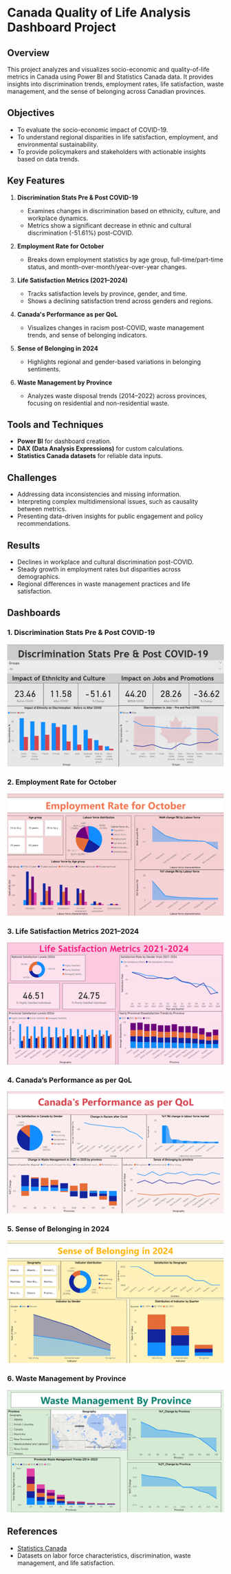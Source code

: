 # Canada Quality of Life Analysis Dashboard Project

## Overview
This project analyzes and visualizes socio-economic and quality-of-life metrics in Canada using Power BI and Statistics Canada data. It provides insights into discrimination trends, employment rates, life satisfaction, waste management, and the sense of belonging across Canadian provinces. 

## Objectives
- To evaluate the socio-economic impact of COVID-19.
- To understand regional disparities in life satisfaction, employment, and environmental sustainability.
- To provide policymakers and stakeholders with actionable insights based on data trends.

## Key Features
1. **Discrimination Stats Pre & Post COVID-19**
   - Examines changes in discrimination based on ethnicity, culture, and workplace dynamics.
   - Metrics show a significant decrease in ethnic and cultural discrimination (-51.61%) post-COVID.

2. **Employment Rate for October**
   - Breaks down employment statistics by age group, full-time/part-time status, and month-over-month/year-over-year changes.

3. **Life Satisfaction Metrics (2021–2024)**
   - Tracks satisfaction levels by province, gender, and time.
   - Shows a declining satisfaction trend across genders and regions.

4. **Canada's Performance as per QoL**
   - Visualizes changes in racism post-COVID, waste management trends, and sense of belonging indicators.

5. **Sense of Belonging in 2024**
   - Highlights regional and gender-based variations in belonging sentiments.

6. **Waste Management by Province**
   - Analyzes waste disposal trends (2014–2022) across provinces, focusing on residential and non-residential waste.

## Tools and Techniques
- **Power BI** for dashboard creation.
- **DAX (Data Analysis Expressions)** for custom calculations.
- **Statistics Canada datasets** for reliable data inputs.

## Challenges
- Addressing data inconsistencies and missing information.
- Interpreting complex multidimensional issues, such as causality between metrics.
- Presenting data-driven insights for public engagement and policy recommendations.

## Results
- Declines in workplace and cultural discrimination post-COVID.
- Steady growth in employment rates but disparities across demographics.
- Regional differences in waste management practices and life satisfaction.

## Dashboards

### 1. Discrimination Stats Pre & Post COVID-19
![Discrimination Dashboard](./discrimination_dashboard.png)

### 2. Employment Rate for October
![Employment Dashboard](./employment_dashboard.png)

### 3. Life Satisfaction Metrics 2021–2024
![Life Satisfaction Dashboard](./life_satisfaction_dashboard.png)

### 4. Canada’s Performance as per QoL
![QoL Summary Dashboard](./qol_summary_dashboard.png)

### 5. Sense of Belonging in 2024
![Sense of Belonging Dashboard](./sob_dashboard.png)

### 6. Waste Management by Province
![Waste Management Dashboard](./waste_mgmt_dashboard.png)


## References
- [Statistics Canada](https://www150.statcan.gc.ca/)
- Datasets on labor force characteristics, discrimination, waste management, and life satisfaction.
